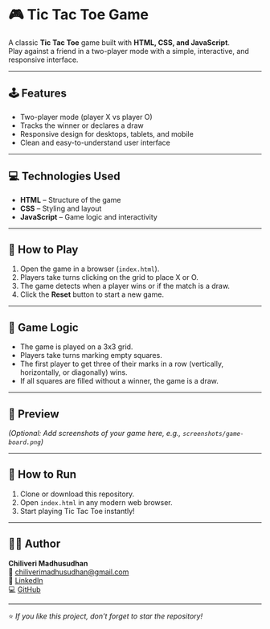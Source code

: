 # 🎮 Tic Tac Toe Game

A classic **Tic Tac Toe** game built with **HTML, CSS, and JavaScript**.  
Play against a friend in a two-player mode with a simple, interactive, and responsive interface.

---

## 🕹️ Features
- Two-player mode (player X vs player O)  
- Tracks the winner or declares a draw  
- Responsive design for desktops, tablets, and mobile  
- Clean and easy-to-understand user interface  

---

## 💻 Technologies Used
- **HTML** – Structure of the game  
- **CSS** – Styling and layout  
- **JavaScript** – Game logic and interactivity  

---

## 🚀 How to Play
1. Open the game in a browser (`index.html`).  
2. Players take turns clicking on the grid to place X or O.  
3. The game detects when a player wins or if the match is a draw.  
4. Click the **Reset** button to start a new game.  

---

## 🧠 Game Logic
- The game is played on a 3x3 grid.  
- Players take turns marking empty squares.  
- The first player to get three of their marks in a row (vertically, horizontally, or diagonally) wins.  
- If all squares are filled without a winner, the game is a draw.  

---

## 📸 Preview
*(Optional: Add screenshots of your game here, e.g., `screenshots/game-board.png`)*

---

## 📂 How to Run
1. Clone or download this repository.  
2. Open `index.html` in any modern web browser.  
3. Start playing Tic Tac Toe instantly!  

---

## 👨‍💻 Author
**Chiliveri Madhusudhan**  
📧 [chiliverimadhusudhan@gmail.com](mailto:chiliverimadhusudhan@gmail.com)  
🔗 [LinkedIn](https://www.linkedin.com/in/madhusudhan-ch-a6aa55313/)  
💻 [GitHub](https://github.com/madhusudhanch)

---

⭐ *If you like this project, don’t forget to star the repository!*
